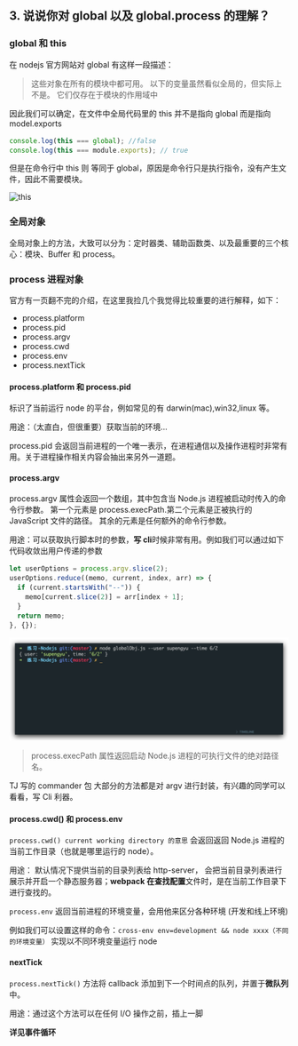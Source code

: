 ## 3. 说说你对 global 以及 global.process 的理解？

### global 和 this

在 nodejs 官方网站对 global 有这样一段描述：

> 这些对象在所有的模块中都可用。 以下的变量虽然看似全局的，但实际上不是。 它们仅存在于模块的作用域中

因此我们可以确定，在文件中全局代码里的 this 并不是指向 global 而是指向 model.exports

```js
console.log(this === global); //false
console.log(this === module.exports); // true
```

但是在命令行中 this 则 等同于 global，原因是命令行只是执行指令，没有产生文件，因此不需要模块。

![this](../img/NodeJs/global和this.jpg)

### 全局对象

全局对象上的方法，大致可以分为：定时器类、辅助函数类、以及最重要的三个核心：模块、Buffer 和 process。

### process 进程对象

官方有一页翻不完的介绍，在这里我捡几个我觉得比较重要的进行解释，如下：

- process.platform
- process.pid
- process.argv
- process.cwd
- process.env
- process.nextTick

#### process.platform 和 process.pid

标识了当前运行 node 的平台，例如常见的有 darwin(mac),win32,linux 等。

用途：（太直白，但很重要）获取当前的环境...

process.pid 会返回当前进程的一个唯一表示，在进程通信以及操作进程时非常有用。关于进程操作相关内容会抽出来另外一道题。

#### process.argv

process.argv 属性会返回一个数组，其中包含当 Node.js 进程被启动时传入的命令行参数。 第一个元素是 process.execPath.第二个元素是正被执行的 JavaScript 文件的路径。 其余的元素是任何额外的命令行参数。

用途：可以获取执行脚本时的参数，**写 cli**时候非常有用。例如我们可以通过如下代码收敛出用户传递的参数

```js
let userOptions = process.argv.slice(2);
userOptions.reduce((memo, current, index, arr) => {
  if (current.startsWith("--")) {
    memo[current.slice(2)] = arr[index + 1];
  }
  return memo;
}, {});
```

![](../img/NodeJs/argv.jpg)

> process.execPath 属性返回启动 Node.js 进程的可执行文件的绝对路径名。

TJ 写的 commander 包 大部分的方法都是对 argv 进行封装，有兴趣的同学可以看看，写 Cli 利器。

#### process.cwd() 和 process.env

`process.cwd() current working directory 的意思` 会返回返回 Node.js 进程的当前工作目录（也就是哪里运行的 node）。

用途： 默认情况下提供当前的目录列表给 http-server， 会把当前目录列表进行展示并开启一个静态服务器；**webpack 在查找配置**文件时，是在当前工作目录下进行查找的。

`process.env` 返回当前进程的环境变量，会用他来区分各种环境 (开发和线上环境)

例如我们可以设置这样的命令：`cross-env env=development && node xxxx（不同的环境变量）` 实现以不同环境变量运行 node

#### nextTick

`process.nextTick()` 方法将 callback 添加到下一个时间点的队列，并置于**微队列**中。

用途：通过这个方法可以在任何 I/O 操作之前，插上一脚

**详见事件循环**
